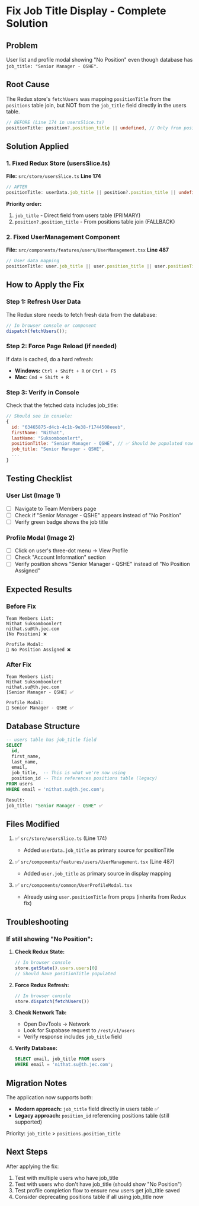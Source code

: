 # Fix Job Title Display - Complete Solution

## Problem
User list and profile modal showing "No Position" even though database has `job_title: "Senior Manager - QSHE"`.

## Root Cause
The Redux store's `fetchUsers` was mapping `positionTitle` from the `positions` table join, but NOT from the `job_title` field directly in the users table.

```typescript
// BEFORE (Line 174 in usersSlice.ts)
positionTitle: position?.position_title || undefined, // Only from positions join ❌
```

## Solution Applied

### 1. Fixed Redux Store (usersSlice.ts)
**File:** `src/store/usersSlice.ts` **Line 174**

```typescript
// AFTER
positionTitle: userData.job_title || position?.position_title || undefined, // ✅ Use job_title first
```

**Priority order:**
1. `job_title` - Direct field from users table (PRIMARY)
2. `position?.position_title` - From positions table join (FALLBACK)

### 2. Fixed UserManagement Component
**File:** `src/components/features/users/UserManagement.tsx` **Line 487**

```typescript
// User data mapping
positionTitle: user.job_title || user.position_title || user.positionTitle || user.position
```

## How to Apply the Fix

### Step 1: Refresh User Data
The Redux store needs to fetch fresh data from the database:

```javascript
// In browser console or component
dispatch(fetchUsers());
```

### Step 2: Force Page Reload (if needed)
If data is cached, do a hard refresh:
- **Windows:** `Ctrl + Shift + R` or `Ctrl + F5`
- **Mac:** `Cmd + Shift + R`

### Step 3: Verify in Console
Check that the fetched data includes job_title:

```javascript
// Should see in console:
{
  id: "63465875-d4cb-4c1b-9e38-f1744508eeeb",
  firstName: "Nithat",
  lastName: "Suksomboonlert",
  positionTitle: "Senior Manager - QSHE", // ✅ Should be populated now
  job_title: "Senior Manager - QSHE",
  ...
}
```

## Testing Checklist

### User List (Image 1)
- [ ] Navigate to Team Members page
- [ ] Check if "Senior Manager - QSHE" appears instead of "No Position"
- [ ] Verify green badge shows the job title

### Profile Modal (Image 2)
- [ ] Click on user's three-dot menu → View Profile
- [ ] Check "Account Information" section
- [ ] Verify position shows "Senior Manager - QSHE" instead of "No Position Assigned"

## Expected Results

### Before Fix
```
Team Members List:
Nithat Suksomboonlert
nithat.su@th.jec.com
[No Position] ❌

Profile Modal:
🏢 No Position Assigned ❌
```

### After Fix
```
Team Members List:
Nithat Suksomboonlert
nithat.su@th.jec.com
[Senior Manager - QSHE] ✅

Profile Modal:
🏢 Senior Manager - QSHE ✅
```

## Database Structure
```sql
-- users table has job_title field
SELECT 
  id,
  first_name,
  last_name,
  email,
  job_title,  -- This is what we're now using
  position_id -- This references positions table (legacy)
FROM users
WHERE email = 'nithat.su@th.jec.com';

Result:
job_title: "Senior Manager - QSHE" ✅
```

## Files Modified

1. ✅ `src/store/usersSlice.ts` (Line 174)
   - Added `userData.job_title` as primary source for positionTitle

2. ✅ `src/components/features/users/UserManagement.tsx` (Line 487)
   - Added `user.job_title` as primary source in display mapping

3. ✅ `src/components/common/UserProfileModal.tsx`
   - Already using `user.positionTitle` from props (inherits from Redux fix)

## Troubleshooting

### If still showing "No Position":

1. **Check Redux State:**
   ```javascript
   // In browser console
   store.getState().users.users[0]
   // Should have positionTitle populated
   ```

2. **Force Redux Refresh:**
   ```javascript
   // In browser console
   store.dispatch(fetchUsers())
   ```

3. **Check Network Tab:**
   - Open DevTools → Network
   - Look for Supabase request to `/rest/v1/users`
   - Verify response includes `job_title` field

4. **Verify Database:**
   ```sql
   SELECT email, job_title FROM users 
   WHERE email = 'nithat.su@th.jec.com';
   ```

## Migration Notes

The application now supports both:
- **Modern approach:** `job_title` field directly in users table ✅
- **Legacy approach:** `position_id` referencing positions table (still supported)

Priority: `job_title` > `positions.position_title`

## Next Steps

After applying the fix:
1. Test with multiple users who have job_title
2. Test with users who don't have job_title (should show "No Position")
3. Test profile completion flow to ensure new users get job_title saved
4. Consider deprecating positions table if all using job_title now

